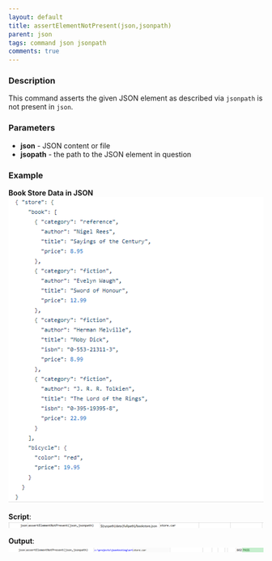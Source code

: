 ```yaml
---
layout: default
title: assertElementNotPresent(json,jsonpath)
parent: json
tags: command json jsonpath
comments: true
---
```



### Description
This command asserts the given JSON element as described via `jsonpath` is not present in `json`.


### Parameters
- **json** - JSON content or file
- **jsopath** - the path to the JSON element in question


### Example
**Book Store Data in JSON**<br/>
![bookStoreData](image/bookStoreData.png)

**Script**:<br/>
![script](image/assertElementNotPresent_01.png)

**Output**:<br/>
![output](image/assertElementNotPresent_02.png)

